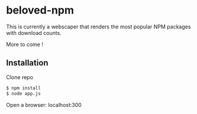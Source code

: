 # beloved-npm

This is currently a webscaper that renders the most popular NPM packages with download counts.

More to come !

## Installation

Clone repo
```bash
$ npm install
$ node app.js
```
Open a browser: localhost:300
